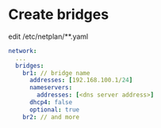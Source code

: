 # Create bridges

edit /etc/netplan/**.yaml

```yaml
network:
  ...
  bridges:
    br1: // bridge name
      addresses: [192.168.100.1/24]
      nameservers:
        addresses: [<dns server address>]
      dhcp4: false
      optional: true
    br2: // and more
```
